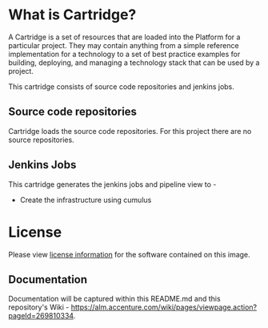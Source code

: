 # What is Cartridge?

A Cartridge is a set of resources that are loaded into the Platform for a particular project. They may contain anything from a simple reference implementation for a technology to a set of best practice examples for building, deploying, and managing a technology stack that can be used by a project.

This cartridge consists of source code repositories and jenkins jobs.

## Source code repositories

Cartridge loads the source code repositories. For this project there are no source repositories.

## Jenkins Jobs

This cartridge generates the jenkins jobs and pipeline view to -

* Create the infrastructure using cumulus

# License
Please view [license information](LICENSE.md) for the software contained on this image.

## Documentation
Documentation will be captured within this README.md and this repository's Wiki - https://alm.accenture.com/wiki/pages/viewpage.action?pageId=269810334.


